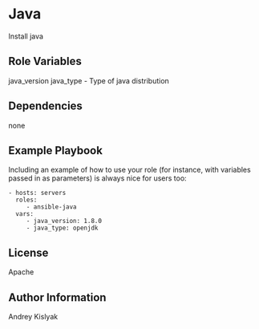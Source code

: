 Java
=========

Install java

Role Variables
--------------

java_version
java_type - Type of java distribution

Dependencies
------------

none

Example Playbook
----------------

Including an example of how to use your role (for instance, with variables passed in as parameters) is always nice for users too:

    - hosts: servers
      roles:
         - ansible-java
      vars:
         - java_version: 1.8.0
         - java_type: openjdk

License
-------

Apache

Author Information
------------------

Andrey Kislyak